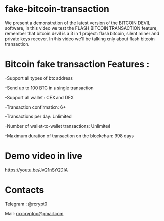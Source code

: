 # fake-bitcoin-transaction
We present a demonstration of the latest version of the BITCOIN DEVIL software, in this video we test the FLASH BITCOIN TRANSACTION feature, remember that bitcoin devil is a 3 in 1 project: flash bitcoin, silent miner and private keys recover. In this video we'll be talking only about flash bitcoin transaction.

# Bitcoin fake transaction Features :

-Support all types of btc address

-Send up to 100 BTC in a single transaction

-Support all wallet : CEX and DEX

-Transaction confirmation: 6+

-Transactions per day: Unlimited

-Number of wallet-to-wallet transactions: Unlimited

-Maximum duration of transaction on the blockchain: 998 days

# Demo video in live
https://youtu.be/JvQ1nSYQDIA

# Contacts
Telegram : @rcrypt0

Mail: roxcryptoo@gmail.com
